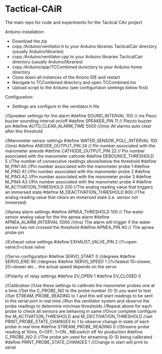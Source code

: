 # Tactical-CAiR
The main repo for code and experiments for the Tacitcal CAir project

Arduino installation:
 - Download the zip
 - copy /Arduino/ventilator.h to your Arduino libraries TacticalCair directory (usually Arduino/libraries)
 - copy /Arduino/ventilator.cpp to your Arduino libraries TacticalCair directory (usually Arduino/libraries)
 - copy /Arduino/app/TCCombined durectory to your Arduino home directory
 - Close down all instances of the Ariono IDE and restart 
 - Navigate to TCCombined directory and open TCCombined.ino
 - Upload script to the Arduino (see configurtaion seetings below first)
 
 Configuration:
 - Settings are configure in the ventilator.h file

//Spreaker settings for the alarm
#define SOUND_INTERVAL 100 // ms Piezo buzzer sounding interval on/off
#define SPEAKER_PIN 11 // Piezzo buzzer pin
#define AUTO_CLEAR_ALARM_TIME 5000 //(ms) All alarms auto clear after this threshold

//Manometer sensor settings
#define WATER_SENSOR_POLL_INTERVAL 100 //(ms) 
#define ANEODE_OUTPUT_PIN 24 // Pin number associated with the manometer aneode 
#define CATHODE_OUTPUT_PIN 22 // Pin number associated with the manometer cathode
#define DEBOUNCE_THRESHOLD 5 //The number of consecutive readings above/below the threshold
#define M_PIN1 A0 //Pin number associated with the manometer probe 1
#define M_PIN2 A1 //Pin number associated with the manometer probe 2
#define M_PIN3 A2 //Pin number associated with the manometer probe 3
#define M_PIN4 A3 //Pin number associated with the manometer probe 4
#define M_ACTIVATION_THRESHOLD 200 //The analog reading value that triggers an immersed state
#define M_DEACTIVATION_THRESHOLD 800 //The analog reading value that clears an immersed state (i.e. sensor not immersed)

//Apnea alarm settings
#define APNEA_THRESHOLD 100 // The water sensor analog value for the the apnea alarm
#define APNEA_ALARM_INTERVAL 5000 //(ms) The alarm will trigger if the water sensor has not crossed the threshold
#define APNEA_PIN A0 // The apnea probe pin

//Exhaust valve settings
#define EXHAUST_VALVE_PIN 2  //1=open valve;0=close valve

//Servo configuration 
#define SERVO_START 0 //degrees
#define SERVO_END 90 //degrees
#define SERVO_SPEED 1 //1=fastest 10=slower, 20=slower etc... the actual speed depends on the servo

//Polarity of relay settings
#define EV_OPEN 1
#define EV_CLOSED 0

//Calibration
//Use these settings to calibrate the manometer probes one at a time
//Set the C_PROBE_NO to the probe number (0-3) you want to test
//Set STREAM_PROBE_READING to 1 and this will start readings to be sent to the serial port in real time
//Run the ventilator system and observe the probe readings to determine min/max thresholds
//Repeat above for each probe to check all sensors are behaving in same
//Once complete configure the M_ACTIVATION_THRESHOLD and M_DECTIVATION_THRESHOLD 
//set PRINT_PROBE_STATE_CHANGES to 1 to observe change in state of each probe in real time 
#define STREAM_PROBE_READING 0 //Streams probe reading at 10ms, 0=OFF, 1=ON , NB:switch off for production
#define C_PROBE_NO 0 //The probe pin used for streaming (0-3) being calibrated
#define PRINT_PROBE_STATE_CHANGES 1 //Change in start will print to serial
